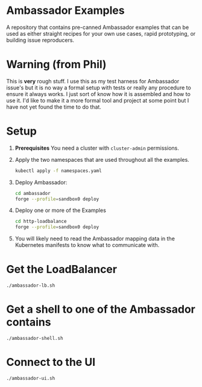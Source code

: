 # Ambassador Examples

A repository that contains pre-canned Ambassador examples that can be used as either straight recipes for your own use cases, rapid prototyping, or building issue reproducers.

# Warning (from Phil)

This is **very** rough stuff. I use this as my test harness for Ambassador issue's but it is no way a formal setup with tests or really any procedure to ensure it always works. I just sort of know how it is assembled and how to use it. I'd like to make it a more formal tool and project at some point but I have not yet found the time to do that.

# Setup

1. **Prerequisites** You need a cluster with `cluster-admin` permissions.
2. Apply the two namespaces that are used throughout all the examples.

    ```bash
    kubectl apply -f namespaces.yaml
    ```
    
3. Deploy Ambassador:

    ```bash
    cd ambassador
    forge --profile=sandbox0 deploy
    ```
    
4. Deploy one or more of the Examples

    ```bash
    cd http-loadbalance
    forge --profile=sandbox0 deploy
    ```
    
5. You will likely need to read the Ambassador mapping data in the Kubernetes manifests to know what to communicate with. 

# Get the LoadBalancer

`./ambassador-lb.sh`

# Get a shell to one of the Ambassador contains

`./ambassador-shell.sh`

# Connect to the UI

`./ambassador-ui.sh`
